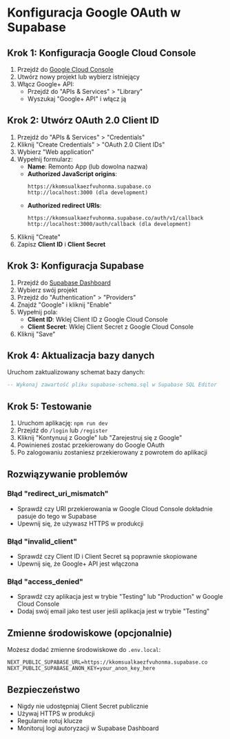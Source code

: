 # Konfiguracja Google OAuth w Supabase

## Krok 1: Konfiguracja Google Cloud Console

1. Przejdź do [Google Cloud Console](https://console.cloud.google.com/)
2. Utwórz nowy projekt lub wybierz istniejący
3. Włącz Google+ API:
   - Przejdź do "APIs & Services" > "Library"
   - Wyszukaj "Google+ API" i włącz ją

## Krok 2: Utwórz OAuth 2.0 Client ID

1. Przejdź do "APIs & Services" > "Credentials"
2. Kliknij "Create Credentials" > "OAuth 2.0 Client IDs"
3. Wybierz "Web application"
4. Wypełnij formularz:
   - **Name**: Remonto App (lub dowolna nazwa)
   - **Authorized JavaScript origins**:
     ```
     https://kkomsualkaezfvuhonma.supabase.co
     http://localhost:3000 (dla development)
     ```
   - **Authorized redirect URIs**:
     ```
     https://kkomsualkaezfvuhonma.supabase.co/auth/v1/callback
     http://localhost:3000/auth/callback (dla development)
     ```
5. Kliknij "Create"
6. Zapisz **Client ID** i **Client Secret**

## Krok 3: Konfiguracja Supabase

1. Przejdź do [Supabase Dashboard](https://supabase.com/dashboard)
2. Wybierz swój projekt
3. Przejdź do "Authentication" > "Providers"
4. Znajdź "Google" i kliknij "Enable"
5. Wypełnij pola:
   - **Client ID**: Wklej Client ID z Google Cloud Console
   - **Client Secret**: Wklej Client Secret z Google Cloud Console
6. Kliknij "Save"

## Krok 4: Aktualizacja bazy danych

Uruchom zaktualizowany schemat bazy danych:

```sql
-- Wykonaj zawartość pliku supabase-schema.sql w Supabase SQL Editor
```

## Krok 5: Testowanie

1. Uruchom aplikację: `npm run dev`
2. Przejdź do `/login` lub `/register`
3. Kliknij "Kontynuuj z Google" lub "Zarejestruj się z Google"
4. Powinieneś zostać przekierowany do Google OAuth
5. Po zalogowaniu zostaniesz przekierowany z powrotem do aplikacji

## Rozwiązywanie problemów

### Błąd "redirect_uri_mismatch"

- Sprawdź czy URI przekierowania w Google Cloud Console dokładnie pasuje do tego w Supabase
- Upewnij się, że używasz HTTPS w produkcji

### Błąd "invalid_client"

- Sprawdź czy Client ID i Client Secret są poprawnie skopiowane
- Upewnij się, że Google+ API jest włączona

### Błąd "access_denied"

- Sprawdź czy aplikacja jest w trybie "Testing" lub "Production" w Google Cloud Console
- Dodaj swój email jako test user jeśli aplikacja jest w trybie "Testing"

## Zmienne środowiskowe (opcjonalnie)

Możesz dodać zmienne środowiskowe do `.env.local`:

```env
NEXT_PUBLIC_SUPABASE_URL=https://kkomsualkaezfvuhonma.supabase.co
NEXT_PUBLIC_SUPABASE_ANON_KEY=your_anon_key_here
```

## Bezpieczeństwo

- Nigdy nie udostępniaj Client Secret publicznie
- Używaj HTTPS w produkcji
- Regularnie rotuj klucze
- Monitoruj logi autoryzacji w Supabase Dashboard
